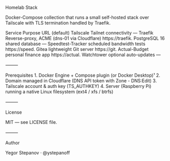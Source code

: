 Homelab Stack

Docker-Compose collection that runs a small self-hosted stack over Tailscale with TLS termination handled by Traefik.

Service	Purpose	URL (default)
Tailscale	Tailnet connectivity	—
Traefik	Reverse-proxy, ACME (dns-01 via Cloudflare)	https://traefik.<DOMAIN>
PostgreSQL 16	shared database	—
Speedtest-Tracker	scheduled bandwidth tests	https://speed.<DOMAIN>
Gitea	lightweight Git server	https://git.<DOMAIN>
Actual-Budget	personal finance app	https://actual.<DOMAIN>
Watchtower	optional auto-updates	—

⸻

Prerequisites
	1.	Docker Engine + Compose plugin (or Docker Desktop)¹
	2.	Domain managed in Cloudflare (DNS API token with Zone - DNS:Edit)
	3.	Tailscale account & auth key (TS_AUTHKEY)
	4.	Server (Raspberry Pi) running a native Linux filesystem (ext4 / xfs / btrfs)

⸻

License

MIT — see LICENSE file.

⸻

Author

Yegor Stepanov · @ystepanoff